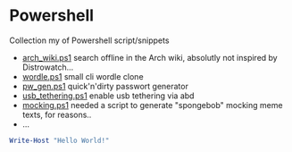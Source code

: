 # Powershell

Collection my of Powershell script/snippets

- [arch_wiki.ps1](https://github.com/Sprachmensch/Powershell/blob/main/arch_wiki.ps1) search offline in the Arch wiki, absolutly not inspired by Distrowatch...
- [wordle.ps1](https://github.com/Sprachmensch/Powershell/blob/main/wordle.ps1) small cli wordle clone
- [pw_gen.ps1](https://github.com/Sprachmensch/Powershell/blob/main/pw_gen.ps1) quick'n'dirty passwort generator
- [usb_tethering.ps1](https://github.com/Sprachmensch/Powershell/blob/main/usb_tethering.ps1) enable usb tethering via abd
- [mocking.ps1](https://github.com/Sprachmensch/Powershell/blob/main/mocking.ps1) needed a script to generate "spongebob" mocking meme texts, for reasons..
- ...

``` Powershell
Write-Host "Hello World!"
```
